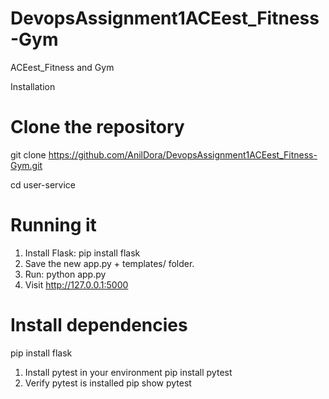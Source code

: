 # DevopsAssignment1ACEest_Fitness-Gym
ACEest_Fitness and Gym


Installation
# Clone the repository
git clone https://github.com/AnilDora/DevopsAssignment1ACEest_Fitness-Gym.git

cd user-service

# Running it
1. Install Flask:
    pip install flask
2. Save the new app.py + templates/ folder.
3. Run: python app.py
4. Visit http://127.0.0.1:5000

# Install dependencies
pip install flask 
1. Install pytest in your environment
    pip install pytest
2. Verify pytest is installed
    pip show pytest
    

   

